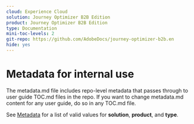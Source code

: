 ```yaml
---
cloud: Experience Cloud
solution: Journey Optimizer B2B Edition
product: Journey Optimizer B2B Edition
type: Documentation
mini-toc-levels: 2
git-repo: https://github.com/AdobeDocs/journey-optimizer-b2b.en
hide: yes
---
```


# Metadata for internal use

The metadata.md file includes repo-level metadata that passes through to user guide TOC.md files in the repo. If you want to change metadata.md content for any user guide, do so in any TOC.md file.

See [Metadata](https://experienceleague.adobe.com/docs/authoring-guide-exl/using/editing/user-guide-setup/metadata.html) for a list of valid values for **solution**, **product**, and **type**.
